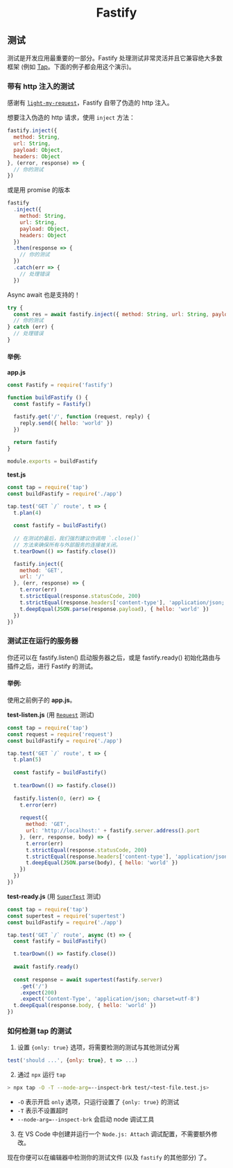 <h1 align="center">Fastify</h1>

## 测试
测试是开发应用最重要的一部分。Fastify 处理测试非常灵活并且它兼容绝大多数框架 (例如 [Tap](https://www.npmjs.com/package/tap)。下面的例子都会用这个演示)。

<a name="inject"></a>
### 带有 http 注入的测试
感谢有 [`light-my-request`](https://github.com/fastify/light-my-request)，Fastify 自带了伪造的 http 注入。

想要注入伪造的 http 请求，使用 `inject` 方法：
```js
fastify.inject({
  method: String,
  url: String,
  payload: Object,
  headers: Object
}, (error, response) => {
  // 你的测试
})
```

或是用 promise 的版本

```js
fastify
  .inject({
    method: String,
    url: String,
    payload: Object,
    headers: Object
  })
  .then(response => {
    // 你的测试
  })
  .catch(err => {
    // 处理错误
  })
```

Async await 也是支持的！
```js
try {
  const res = await fastify.inject({ method: String, url: String, payload: Object, headers: Object })
  // 你的测试
} catch (err) {
  // 处理错误
}
```

#### 举例:

**app.js**
```js
const Fastify = require('fastify')

function buildFastify () {
  const fastify = Fastify()

  fastify.get('/', function (request, reply) {
    reply.send({ hello: 'world' })
  })
  
  return fastify
}

module.exports = buildFastify
```

**test.js**
```js
const tap = require('tap')
const buildFastify = require('./app')

tap.test('GET `/` route', t => {
  t.plan(4)
  
  const fastify = buildFastify()
  
  // 在测试的最后，我们强烈建议你调用 `.close()`
  // 方法来确保所有与外部服务的连接被关闭。
  t.tearDown(() => fastify.close())

  fastify.inject({
    method: 'GET',
    url: '/'
  }, (err, response) => {
    t.error(err)
    t.strictEqual(response.statusCode, 200)
    t.strictEqual(response.headers['content-type'], 'application/json; charset=utf-8')
    t.deepEqual(JSON.parse(response.payload), { hello: 'world' })
  })
})
```

### 测试正在运行的服务器
你还可以在 fastify.listen() 启动服务器之后，或是 fastify.ready() 初始化路由与插件之后，进行 Fastify 的测试。

#### 举例:

使用之前例子的 **app.js**。

**test-listen.js** (用 [`Request`](https://www.npmjs.com/package/request) 测试)
```js
const tap = require('tap')
const request = require('request')
const buildFastify = require('./app')

tap.test('GET `/` route', t => {
  t.plan(5)
  
  const fastify = buildFastify()
  
  t.tearDown(() => fastify.close())
  
  fastify.listen(0, (err) => {
    t.error(err)
    
    request({
      method: 'GET',
      url: 'http://localhost:' + fastify.server.address().port
    }, (err, response, body) => {
      t.error(err)
      t.strictEqual(response.statusCode, 200)
      t.strictEqual(response.headers['content-type'], 'application/json; charset=utf-8')
      t.deepEqual(JSON.parse(body), { hello: 'world' })
    })
  })
})
```

**test-ready.js** (用 [`SuperTest`](https://www.npmjs.com/package/supertest) 测试)
```js
const tap = require('tap')
const supertest = require('supertest')
const buildFastify = require('./app')

tap.test('GET `/` route', async (t) => {
  const fastify = buildFastify()

  t.tearDown(() => fastify.close())
  
  await fastify.ready()
  
  const response = await supertest(fastify.server)
    .get('/')
    .expect(200)
    .expect('Content-Type', 'application/json; charset=utf-8')
  t.deepEqual(response.body, { hello: 'world' })
})
```

### 如何检测 tap 的测试
1. 设置 `{only: true}` 选项，将需要检测的测试与其他测试分离
```javascript
test('should ...', {only: true}, t => ...)
```
2. 通过 `npx` 运行 `tap`
```bash
> npx tap -O -T --node-arg=--inspect-brk test/<test-file.test.js>
```
- `-O` 表示开启 `only` 选项，只运行设置了 `{only: true}` 的测试
- `-T` 表示不设置超时
- `--node-arg=--inspect-brk` 会启动 node 调试工具
3. 在 VS Code 中创建并运行一个 `Node.js: Attach` 调试配置，不需要额外修改。

现在你便可以在编辑器中检测你的测试文件 (以及 `fastify` 的其他部分) 了。